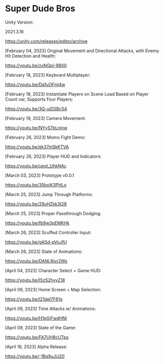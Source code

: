 # Super Dude Bros
Unity Version:

2021.3.16

https://unity.com/releases/editor/archive

[February 04, 2023]
Original Movement and Directional Attacks, with Enemy Hit Detection and Health:

https://youtu.be/zxNGpl-9BX0

[February 18, 2023]
Keyboard Multiplayer:

https://youtu.be/DafuOFnji4w

[February 18, 2023]
Instantiate Players on Scene Load Based on Player Count var, Supports Four Players:

https://youtu.be/3Q-uiDSBcS4


[February 19, 2023]
Camera Movement:

https://youtu.be/NYyS7bLnjnw

[February 26, 2023]
Momo Fight Demo:

https://youtu.be/ek37mSkKTVA

[February 26, 2023]
Player HUD and Indicators:

https://youtu.be/ueot_UhkNAc

[March 03, 2023]
Prototype v0.0.1

https://youtu.be/35bxiK3PHLo

[March 25, 2023]
Jump Through Platforms:

https://youtu.be/29uHZkk3t28

[March 25, 2023]
Proper Passthrough Dodging:

https://youtu.be/fb9w3pEMKHk

[March 26, 2023]
Scuffed Controller Input:

https://youtu.be/gASd-pVoJfU

[March 26, 2023]
State of Animations:

https://youtu.be/DANLRivr2Ws

[April 04, 2023]
Character Select + Game HUD:

https://youtu.be/ISzS2hvvZ18

[April 09, 2023] Home Screen + Map Selection:

https://youtu.be/l21deI7F81g

[April 09, 2023] Time Attacks w/ Animations:

https://youtu.be/H1pGjFwdHNI

[April 09, 2023] State of the Game:

https://youtu.be/FA7UH8cUTps

[April 16, 2023] Alpha Release:

https://youtu.be/-1Bq9uJlJ20
